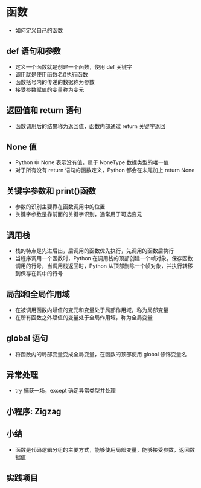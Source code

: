 # 函数
- 如何定义自己的函数

## def 语句和参数

- 定义一个函数就是创建一个函数，使用 def 关键字
- 调用就是使用函数名()执行函数
- 函数括号内的传递的数据称为参数
- 接受参数赋值的变量称为变元

## 返回值和 return 语句

- 函数调用后的结果称为返回值，函数内部通过 return 关键字返回

## None 值

- Python 中 None 表示没有值，属于 NoneType 数据类型的唯一值
- 对于所有没有 return 语句的函数定义，Python 都会在末尾加上 return None

## 关键字参数和 print()函数

- 参数的识别主要靠在函数调用中的位置
- 关键字参数是靠前面的关键字识别，通常用于可选变元

## 调用栈

- 栈的特点是先进后出，后调用的函数优先执行，先调用的函数后执行
- 当程序调用一个函数时，Python 在调用栈的顶部创建一个帧对象，保存函数调用的行号，当调用栈返回时，Python 从顶部删除一个帧对象，并执行转移到保存在其中的行号

## 局部和全局作用域

- 在被调用函数内赋值的变元和变量处于局部作用域，称为局部变量
- 在所有函数之外赋值的变量处于全局作用域，称为全局变量

## global 语句

- 将函数内的局部变量变成全局变量，在函数的顶部使用 global 修饰变量名

## 异常处理

- try 捕获一场，except 确定异常类型并处理

## 小程序: Zigzag

## 小结
- 函数是代码逻辑分组的主要方式，能够使用局部变量，能够接受参数，返回数据值
## 实践项目
